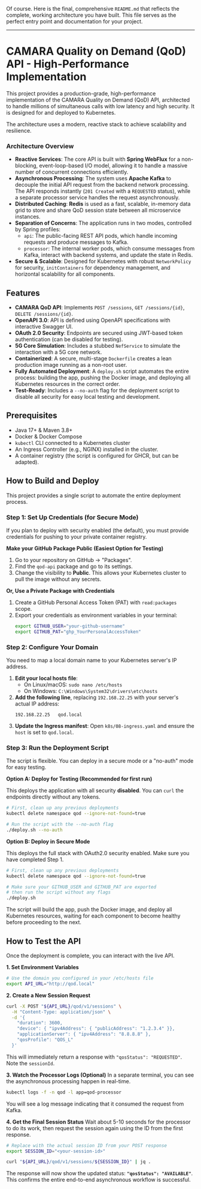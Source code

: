 Of course. Here is the final, comprehensive `README.md` that reflects the complete, working architecture you have built. This file serves as the perfect entry point and documentation for your project.

---

# CAMARA Quality on Demand (QoD) API - High-Performance Implementation

This project provides a production-grade, high-performance implementation of the CAMARA Quality on Demand (QoD) API, architected to handle millions of simultaneous calls with low latency and high security. It is designed for and deployed to Kubernetes.

The architecture uses a modern, reactive stack to achieve scalability and resilience.

### Architecture Overview

-   **Reactive Services**: The core API is built with **Spring WebFlux** for a non-blocking, event-loop-based I/O model, allowing it to handle a massive number of concurrent connections efficiently.
-   **Asynchronous Processing**: The system uses **Apache Kafka** to decouple the initial API request from the backend network processing. The API responds instantly (`201 Created` with a `REQUESTED` status), while a separate processor service handles the request asynchronously.
-   **Distributed Caching**: **Redis** is used as a fast, scalable, in-memory data grid to store and share QoD session state between all microservice instances.
-   **Separation of Concerns**: The application runs in two modes, controlled by Spring profiles:
    -   `api`: The public-facing REST API pods, which handle incoming requests and produce messages to Kafka.
    -   `processor`: The internal worker pods, which consume messages from Kafka, interact with backend systems, and update the state in Redis.
-   **Secure & Scalable**: Designed for Kubernetes with robust `NetworkPolicy` for security, `initContainers` for dependency management, and horizontal scalability for all components.



## Features

-   **CAMARA QoD API**: Implements `POST /sessions`, `GET /sessions/{id}`, `DELETE /sessions/{id}`.
-   **OpenAPI 3.0**: API is defined using OpenAPI specifications with interactive Swagger UI.
-   **OAuth 2.0 Security**: Endpoints are secured using JWT-based token authentication (can be disabled for testing).
-   **5G Core Simulation**: Includes a stubbed `NefService` to simulate the interaction with a 5G core network.
-   **Containerized**: A secure, multi-stage `Dockerfile` creates a lean production image running as a non-root user.
-   **Fully Automated Deployment**: A `deploy.sh` script automates the entire process: building the app, pushing the Docker image, and deploying all Kubernetes resources in the correct order.
-   **Test-Ready**: Includes a `--no-auth` flag for the deployment script to disable all security for easy local testing and development.

## Prerequisites

-   Java 17+ & Maven 3.8+
-   Docker & Docker Compose
-   `kubectl` CLI connected to a Kubernetes cluster
-   An Ingress Controller (e.g., NGINX) installed in the cluster.
-   A container registry (the script is configured for GHCR, but can be adapted).

## How to Build and Deploy

This project provides a single script to automate the entire deployment process.

### Step 1: Set Up Credentials (for Secure Mode)

If you plan to deploy with security enabled (the default), you must provide credentials for pushing to your private container registry.

**Make your GitHub Package Public (Easiest Option for Testing)**
1.  Go to your repository on GitHub -> "Packages".
2.  Find the `qod-api` package and go to its settings.
3.  Change the visibility to **Public**. This allows your Kubernetes cluster to pull the image without any secrets.

**Or, Use a Private Package with Credentials**
1.  Create a GitHub Personal Access Token (PAT) with `read:packages` scope.
2.  Export your credentials as environment variables in your terminal:
    ```bash
    export GITHUB_USER="your-github-username"
    export GITHUB_PAT="ghp_YourPersonalAccessToken"
    ```

### Step 2: Configure Your Domain

You need to map a local domain name to your Kubernetes server's IP address.

1.  **Edit your local hosts file**:
    -   On Linux/macOS: `sudo nano /etc/hosts`
    -   On Windows: `C:\Windows\System32\drivers\etc\hosts`
2.  **Add the following line**, replacing `192.168.22.25` with your server's actual IP address:
    ```
    192.168.22.25   qod.local
    ```
3.  **Update the Ingress manifest**: Open `k8s/08-ingress.yaml` and ensure the `host` is set to `qod.local`.

### Step 3: Run the Deployment Script

The script is flexible. You can deploy in a secure mode or a "no-auth" mode for easy testing.

**Option A: Deploy for Testing (Recommended for first run)**

This deploys the application with all security **disabled**. You can `curl` the endpoints directly without any tokens.

```bash
# First, clean up any previous deployments
kubectl delete namespace qod --ignore-not-found=true

# Run the script with the --no-auth flag
./deploy.sh --no-auth
```

**Option B: Deploy in Secure Mode**

This deploys the full stack with OAuth2.0 security enabled. Make sure you have completed Step 1.

```bash
# First, clean up any previous deployments
kubectl delete namespace qod --ignore-not-found=true

# Make sure your GITHUB_USER and GITHUB_PAT are exported
# then run the script without any flags
./deploy.sh
```

The script will build the app, push the Docker image, and deploy all Kubernetes resources, waiting for each component to become healthy before proceeding to the next.

## How to Test the API

Once the deployment is complete, you can interact with the live API.

**1. Set Environment Variables**
```bash
# Use the domain you configured in your /etc/hosts file
export API_URL="http://qod.local"
```

**2. Create a New Session Request**
```bash
curl -X POST "${API_URL}/qod/v1/sessions" \
  -H "Content-Type: application/json" \
  -d '{
    "duration": 3600,
    "device": { "ipv4Address": { "publicAddress": "1.2.3.4" }},
    "applicationServer": { "ipv4Address": "8.8.8.8" },
    "qosProfile": "QOS_L"
  }'
```
This will immediately return a response with `"qosStatus": "REQUESTED"`. Note the `sessionId`.

**3. Watch the Processor Logs (Optional)**
In a separate terminal, you can see the asynchronous processing happen in real-time.
```bash
kubectl logs -f -n qod -l app=qod-processor
```
You will see a log message indicating that it consumed the request from Kafka.

**4. Get the Final Session Status**
Wait about 5-10 seconds for the processor to do its work, then request the session again using the ID from the first response.
```bash
# Replace with the actual session ID from your POST response
export SESSION_ID="<your-session-id>"

curl "${API_URL}/qod/v1/sessions/${SESSION_ID}" | jq .
```
The response will now show the updated status: **`"qosStatus": "AVAILABLE"`**. This confirms the entire end-to-end asynchronous workflow is successful.
